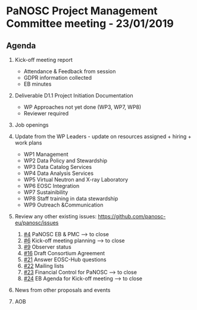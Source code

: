PaNOSC Project Management Committee meeting - 23/01/2019
========================================================

Agenda
------

1. Kick-off meeting report
	* Attendance & Feedback from session
	* GDPR information collected
	* EB minutes

2. Deliverable D1.1 Project Initiation Documentation
	* WP Approaches not yet done (WP3, WP7, WP8)
	* Reviewer required

4. Job openings

5. Update from the WP Leaders - update on resources assigned + hiring + work plans
	*    WP1 Management
	*    WP2 Data Policy and Stewardship
	*    WP3 Data Catalog Services
	*    WP4 Data Analysis Services
	*    WP5 Virtual Neutron and X-ray Laboratory
	*    WP6 EOSC Integration
	*    WP7 Sustainibility
	*    WP8 Staff training in data stewardship
	*    WP9 Outreach &Communication

6. Review any other existing issues: https://github.com/panosc-eu/panosc/issues
	1. [#4](https://github.com/panosc-eu/panosc/issues/4) PaNOSC EB & PMC --> to close
	2. [#6](https://github.com/panosc-eu/panosc/issues/6) Kick-off meeting planning --> to close
	3. [#9](https://github.com/panosc-eu/panosc/issues/9) Observer status
	4. [#16](https://github.com/panosc-eu/panosc/issues/16) Draft Consortium Agreement
	5. [#21](https://github.com/panosc-eu/panosc/issues/21) Answer EOSC-Hub questions
	6. [#22](https://github.com/panosc-eu/panosc/issues/22) Mailing lists
	7. [#23](https://github.com/panosc-eu/panosc/issues/23) Financial Control for PaNOSC --> to close
	8. [#24](https://github.com/panosc-eu/panosc/issues/24) EB Agenda for Kick-off meeting --> to close

7. News from other proposals and events

8. AOB
